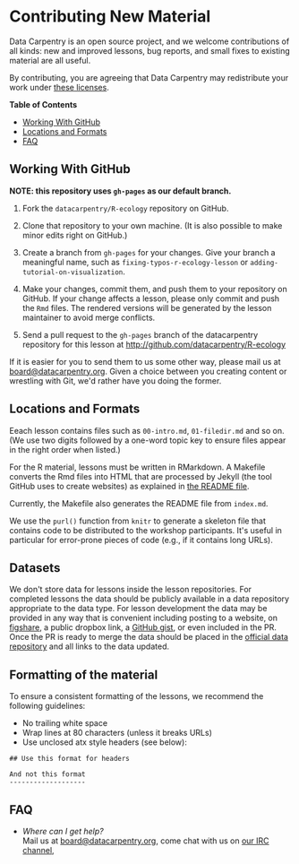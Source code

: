 # Contributing New Material

Data Carpentry is an open source project, and we welcome contributions of all
kinds: new and improved lessons, bug reports, and small fixes to existing
material are all useful.

By contributing, you are agreeing that Data Carpentry may redistribute your work
under [these licenses](LICENSE.md).


**Table of Contents**

*   [Working With GitHub](#working-with-github)
*   [Locations and Formats](#locations-and-formats)
*   [FAQ](#faq)


## Working With GitHub

**NOTE: this repository uses `gh-pages` as our default branch.**

1.  Fork the `datacarpentry/R-ecology` repository on GitHub.

2.  Clone that repository to your own machine. (It is also possible to make minor edits right on GitHub.)

3.  Create a branch from `gh-pages` for your changes.
    Give your branch a meaningful name,
    such as `fixing-typos-r-ecology-lesson`
    or `adding-tutorial-on-visualization`.

4.  Make your changes, commit them, and push them to your repository on GitHub.
    If your change affects a lesson, please only commit and push the `Rmd`
    files. The rendered versions will be generated by the lesson maintainer to
    avoid merge conflicts.

5.  Send a pull request to the `gh-pages` branch of the datacarpentry
    repository for this lesson at http://github.com/datacarpentry/R-ecology

If it is easier for you to send them to us some other way,
please mail us at
[board@datacarpentry.org](mailto:board@datacarpentry.org).
Given a choice between you creating content or wrestling with Git,
we'd rather have you doing the former.


## Locations and Formats

Eeach lesson contains files such as `00-intro.md`, `01-filedir.md` and so on.
(We use two digits followed by a one-word topic key to ensure files appear in
the right order when listed.)

For the R material, lessons must be written in RMarkdown. A Makefile converts
the Rmd files into HTML that are processed by Jekyll (the tool GitHub uses to
create websites) as explained in [the README file](README.md).

Currently, the Makefile also generates the README file from `index.md`.

We use the `purl()` function from `knitr` to generate a skeleton file that
contains code to be distributed to the workshop participants. It's useful in
particular for error-prone pieces of code (e.g., if it contains long URLs).

## Datasets

We don't store data for lessons inside the lesson repositories. For completed
lessons the data should be publicly available in a data repository appropriate
to the data type. For lesson development the data may be provided in any way
that is convenient including posting to a website, on
[figshare](http://figshare.com/), a public dropbox link, a
[GitHub gist](https://gist.github.com), or even included in the PR. Once the PR
is ready to merge the data should be placed in the
[official data repository](http://figshare.com/articles/Portal_Project_Teaching_Database/1314459)
and all links to the data updated.

## Formatting of the material

To ensure a consistent formatting of the lessons, we recommend the following
guidelines:

* No trailing white space
* Wrap lines at 80 characters (unless it breaks URLs)
* Use unclosed atx style headers (see below):

```
## Use this format for headers

And not this format
-------------------
```

## FAQ

*   *Where can I get help?*
    <br/>
    Mail us at [board@datacarpentry.org](mailto:board@datacarpentry.org),
    come chat with us on [our IRC channel](irc://moznet/sciencelab),
